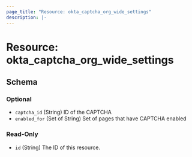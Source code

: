 ```yaml
---
page_title: "Resource: okta_captcha_org_wide_settings"
description: |-
---
```


# Resource: okta_captcha_org_wide_settings

<!-- schema generated by tfplugindocs -->

## Schema

### Optional

- `captcha_id` (String) ID of the CAPTCHA
- `enabled_for` (Set of String) Set of pages that have CAPTCHA enabled

### Read-Only

- `id` (String) The ID of this resource.
